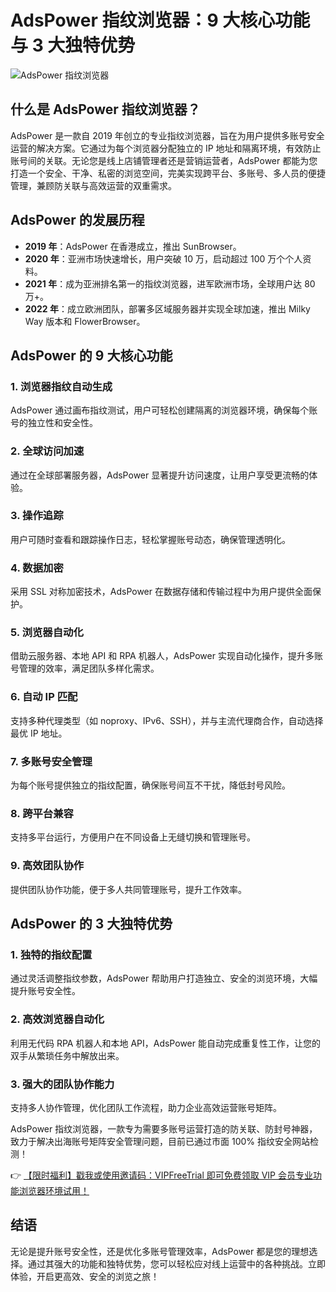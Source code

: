 # AdsPower 指纹浏览器：9 大核心功能与 3 大独特优势

![AdsPower 指纹浏览器](https://198301.xyz/img/15657906.webp)

## 什么是 AdsPower 指纹浏览器？

AdsPower 是一款自 2019 年创立的专业指纹浏览器，旨在为用户提供多账号安全运营的解决方案。它通过为每个浏览器分配独立的 IP 地址和隔离环境，有效防止账号间的关联。无论您是线上店铺管理者还是营销运营者，AdsPower 都能为您打造一个安全、干净、私密的浏览空间，完美实现跨平台、多账号、多人员的便捷管理，兼顾防关联与高效运营的双重需求。

## AdsPower 的发展历程

- **2019 年**：AdsPower 在香港成立，推出 SunBrowser。
- **2020 年**：亚洲市场快速增长，用户突破 10 万，启动超过 100 万个个人资料。
- **2021 年**：成为亚洲排名第一的指纹浏览器，进军欧洲市场，全球用户达 80 万+。
- **2022 年**：成立欧洲团队，部署多区域服务器并实现全球加速，推出 Milky Way 版本和 FlowerBrowser。

## AdsPower 的 9 大核心功能

### 1. 浏览器指纹自动生成
AdsPower 通过画布指纹测试，用户可轻松创建隔离的浏览器环境，确保每个账号的独立性和安全性。

### 2. 全球访问加速
通过在全球部署服务器，AdsPower 显著提升访问速度，让用户享受更流畅的体验。

### 3. 操作追踪
用户可随时查看和跟踪操作日志，轻松掌握账号动态，确保管理透明化。

### 4. 数据加密
采用 SSL 对称加密技术，AdsPower 在数据存储和传输过程中为用户提供全面保护。

### 5. 浏览器自动化
借助云服务器、本地 API 和 RPA 机器人，AdsPower 实现自动化操作，提升多账号管理的效率，满足团队多样化需求。

### 6. 自动 IP 匹配
支持多种代理类型（如 noproxy、IPv6、SSH），并与主流代理商合作，自动选择最优 IP 地址。

### 7. 多账号安全管理
为每个账号提供独立的指纹配置，确保账号间互不干扰，降低封号风险。

### 8. 跨平台兼容
支持多平台运行，方便用户在不同设备上无缝切换和管理账号。

### 9. 高效团队协作
提供团队协作功能，便于多人共同管理账号，提升工作效率。

## AdsPower 的 3 大独特优势

### 1. 独特的指纹配置
通过灵活调整指纹参数，AdsPower 帮助用户打造独立、安全的浏览环境，大幅提升账号安全性。

### 2. 高效浏览器自动化
利用无代码 RPA 机器人和本地 API，AdsPower 能自动完成重复性工作，让您的双手从繁琐任务中解放出来。

### 3. 强大的团队协作能力
支持多人协作管理，优化团队工作流程，助力企业高效运营账号矩阵。

AdsPower 指纹浏览器，一款专为需要多账号运营打造的防关联、防封号神器，致力于解决出海账号矩阵安全管理问题，目前已通过市面 100% 指纹安全网站检测！

👉 [【限时福利】戳我或使用邀请码：VIPFreeTrial 即可免费领取 VIP 会员专业功能浏览器环境试用！](https://bit.ly/adspower_free)

## 结语

无论是提升账号安全性，还是优化多账号管理效率，AdsPower 都是您的理想选择。通过其强大的功能和独特优势，您可以轻松应对线上运营中的各种挑战。立即体验，开启更高效、安全的浏览之旅！